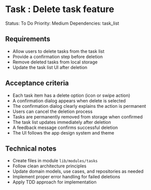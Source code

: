 # Task : Delete task feature

Status: To Do
Priority: Medium
Dependencies: task_list

## Requirements
- Allow users to delete tasks from the task list
- Provide a confirmation step before deletion
- Remove deleted tasks from local storage
- Update the task list UI after deletion

## Acceptance criteria
- Each task item has a delete option (icon or swipe action)
- A confirmation dialog appears when delete is selected
- The confirmation dialog clearly explains the action is permanent
- Users can cancel the deletion process
- Tasks are permanently removed from storage when confirmed
- The task list updates immediately after deletion
- A feedback message confirms successful deletion
- The UI follows the app design system and theme

## Technical notes
- Create files in module `lib/modules/tasks`
- Follow clean architecture principles
- Update domain models, use cases, and repositories as needed
- Implement proper error handling for failed deletions
- Apply TDD approach for implementation 